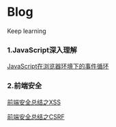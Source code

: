 # Blog
Keep learning

### 1.JavaScript深入理解

[JavaScript在浏览器环境下的事件循环](https://github.com/dora1995/Blog/issues/1)

### 2.前端安全

[前端安全总结之XSS](https://github.com/dora1995/Blog/issues/2)

[前端安全总结之CSRF](https://github.com/dora1995/Blog/issues/3)
